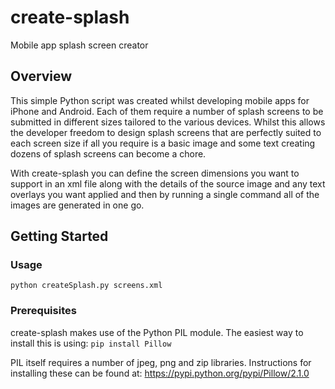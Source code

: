 # create-splash
Mobile app splash screen creator

## Overview
This simple Python script was created whilst developing mobile apps for iPhone and Android.  Each of them require a number of splash screens to be submitted in different sizes tailored to the various devices.  Whilst this allows the developer freedom to design splash screens that are perfectly suited to each screen size if all you require is a basic image and some text creating dozens of splash screens can become a chore.

With create-splash you can define the screen dimensions you want to support in an xml file along with the details of the source image and any text overlays you want applied and then by running a single command all of the images are generated in one go.

## Getting Started

### Usage
```python createSplash.py screens.xml```
    
### Prerequisites
create-splash makes use of the Python PIL module.  The easiest way to install this is using: ```pip install Pillow```

PIL itself requires a number of jpeg, png and zip libraries.  Instructions for installing these can be found at: <https://pypi.python.org/pypi/Pillow/2.1.0>


